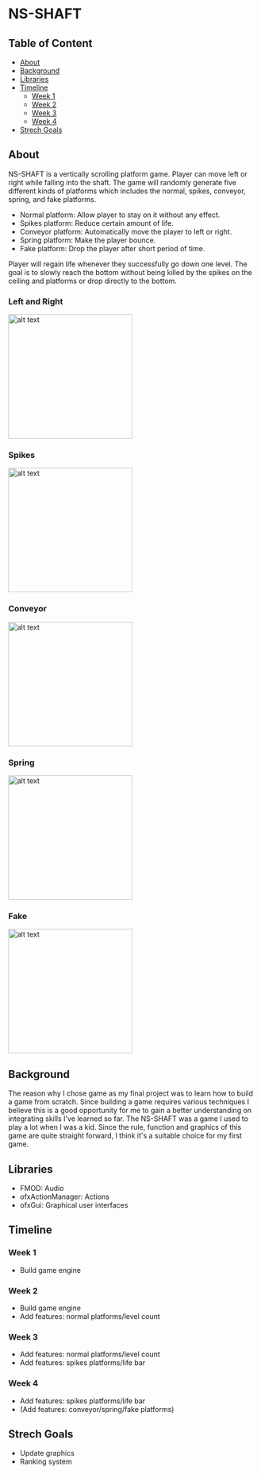 # NS-SHAFT

## Table of Content
<!-- TOC -->

- [About](#about)
- [Background](#background)
- [Libraries](#libraries)
- [Timeline](#timeline)
  * [Week 1](#week-1)
  * [Week 2](#week-2)
  * [Week 3](#week-3)
  * [Week 4](#week-4)
- [Strech Goals](#strech-goals)

<!-- /TOC -->

## About

NS-SHAFT is a vertically scrolling platform game. Player can move left or right while falling into the shaft. The game will randomly generate five different kinds of platforms which includes the normal, spikes, conveyor, spring, and fake platforms. 

- Normal platform: Allow player to stay on it without any effect.
- Spikes platform: Reduce certain amount of life.
- Conveyor platform: Automatically move the player to left or right.
- Spring platform: Make the player bounce.
- Fake platform: Drop the player after short period of time.

Player will regain life whenever they successfully go down one level. The goal is to slowly reach the bottom without being killed by the spikes on the ceiling and platforms or drop directly to the bottom. 

### Left and Right                   

<img src="https://github.com/CS126FA19/serious-snakes-914-Chu/blob/master/leftright.gif" alt="alt text" width="250" height="250">

### Spikes

<img src="https://github.com/CS126FA19/serious-snakes-914-Chu/blob/master/spike.gif" alt="alt text" width="250" height="250">


### Conveyor

<img src="https://github.com/CS126FA19/serious-snakes-914-Chu/blob/master/conveyor.gif" alt="alt text" width="250" height="250">

### Spring

<img src="https://github.com/CS126FA19/serious-snakes-914-Chu/blob/master/spring.gif" alt="alt text" width="250" height="250">

### Fake

<img src="https://github.com/CS126FA19/serious-snakes-914-Chu/blob/master/flip.gif" alt="alt text" width="250" height="250">


## Background

The reason why I chose game as my final project was to learn how to build a game from scratch. Since building a game requires various techniques I believe this is a good opportunity for me to gain a better understanding on integrating skills I've learned so far. The NS-SHAFT was a game I used to play a lot when I was a kid. Since the rule, function and graphics of this game are quite straight forward, I think it's a suitable choice for my first game.

## Libraries

- FMOD: Audio 
- ofxActionManager: Actions
- ofxGui: Graphical user interfaces

## Timeline

### Week 1
- Build game engine
### Week 2
- Build game engine
- Add features: normal platforms/level count
### Week 3
- Add features: normal platforms/level count
- Add features: spikes platforms/life bar
### Week 4
- Add features: spikes platforms/life bar
- (Add features: conveyor/spring/fake platforms)
  
## Strech Goals

- Update graphics
- Ranking system
